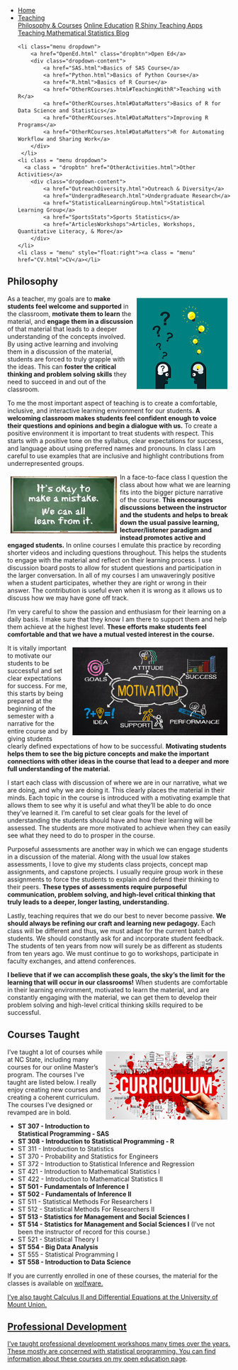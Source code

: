 
<head>
  <link rel="stylesheet" href="../css/styles.css">
</head>

<ul class = "menu">
    <li class = "menu"><a class = "menu" href="../index.html">Home</a></li>
    <li class="menu dropdown">
        <a href="Teaching.html" class="dropbtn">Teaching</a>
        <div class="dropdown-content">
            <a href="PhilosophyCourses.html">Philosophy & Courses</a>
            <a href="Online.html">Online Education</a>
            <a href="ShinyApps.html">R Shiny Teaching Apps</a>
            <a href="MathStat.html">Teaching Mathematical Statistics Blog</a>
        </div>
     </li>
    
    <li class="menu dropdown">
        <a href="OpenEd.html" class="dropbtn">Open Ed</a>
        <div class="dropdown-content">
            <a href="SAS.html">Basics of SAS Course</a>
            <a href="Python.html">Basics of Python Course</a>
            <a href="R.html">Basics of R Course</a>
            <a href="OtherRCourses.html#TeachingWithR">Teaching with R</a>
            <a href="OtherRCourses.html#DataMatters">Basics of R for Data Science and Statistics</a>
            <a href="OtherRCourses.html#DataMatters">Improving R Programs</a>
            <a href="OtherRCourses.html#DataMatters">R for Automating Workflow and Sharing Work</a>
        </div>
     </li>
    <li class = "menu dropdown">
      <a class = "dropbtn" href="OtherActivities.html">Other Activities</a>
        <div class="dropdown-content">
            <a href="OutreachDiversity.html">Outreach & Diversity</a>
            <a href="UndergradResearch.html">Undergraduate Research</a>
            <a href="StatisticalLearningGroup.html">Statistical Learning Group</a>
            <a href="SportsStats">Sports Statistics</a>
            <a href="ArticlesWorkshops">Articles, Workshops, Quantitative Literacy, & More</a>
        </div>
    </li>
    <li class = "menu" style="float:right"><a class = "menu" href="CV.html">CV</a></li>
</ul>

<br style = "display: block; content: ''; margin-top: 10; ">


## Philosophy

<div style="float: right; padding: 7px 7px 7px 7px;">

<img src = "../images/question.png" alt = "Courtesy: pixabay. Idea image.">

</div>

As a teacher, my goals are to **make students feel welcome and
supported** in the classroom, **motivate them to learn** the material,
and **engage them in a discussion** of that material that leads to a
deeper understanding of the concepts involved. By using active learning
and involving them in a discussion of the material, students are forced
to truly grapple with the ideas. This can **foster the critical thinking
and problem solving skills** they need to succeed in and out of the
classroom.

To me the most important aspect of teaching is to create a comfortable,
inclusive, and interactive learning environment for our students. **A
welcoming classroom makes students feel confident enough to voice their
questions and opinions and begin a dialogue with us.** To create a
positive environment it is important to treat students with respect.
This starts with a positive tone on the syllabus, clear expectations for
success, and language about using preferred names and pronouns. In class
I am careful to use examples that are inclusive and highlight
contributions from underrepresented groups.

<div style="float: left; padding: 7px 7px 7px 7px;">

<img src = "../images/mistake.png" alt = "Courtesy: Ok to make a mistake imag.">

</div>

In a face-to-face class I question the class about how what we are
learning fits into the bigger picture narrative of the course. **This
encourages discussions between the instructor and the students and helps
to break down the usual passive learning, lecturer/listener paradigm and
instead promotes active and engaged students.** In online courses I
emulate this practice by recording shorter videos and including
questions throughout. This helps the students to engage with the
material and reflect on their learning process. I use discussion board
posts to allow for student questions and participation in the larger
conversation. In all of my courses I am unwaveringly positive when a
student participates, whether they are right or wrong in their answer.
The contribution is useful even when it is wrong as it allows us to
discuss how we may have gone off track.

I’m very careful to show the passion and enthusiasm for their learning
on a daily basis. I make sure that they know I am there to support them
and help them achieve at the highest level. **These efforts make
students feel comfortable and that we have a mutual vested interest in
the course.**

<div style="float: right; padding: 7px 7px 7px 7px;">

<img src = "../images/motivation.png" alt = "Motivation image." width = "350">

</div>

It is vitally important to motivate our students to be successful and
set clear expectations for success. For me, this starts by being
prepared at the beginning of the semester with a narrative for the
entire course and by giving students clearly defined expectations of how
to be successful. **Motivating students helps them to see the big
picture concepts and make the important connections with other ideas in
the course that lead to a deeper and more full understanding of the
material.**

I start each class with discussion of where we are in our narrative,
what we are doing, and why we are doing it. This clearly places the
material in their minds. Each topic in the course is introduced with a
motivating example that allows them to see why it is useful and what
they’ll be able to do once they’ve learned it. I’m careful to set clear
goals for the level of understanding the students should have and how
their learning will be assessed. The students are more motivated to
achieve when they can easily see what they need to do to prosper in the
course.

Purposeful assessments are another way in which we can engage students
in a discussion of the material. Along with the usual low stakes
assessments, I love to give my students class projects, concept map
assignments, and capstone projects. I usually require group work in
these assignments to force the students to explain and defend their
thinking to their peers. **These types of assessments require purposeful
communication, problem solving, and high-level critical thinking that
truly leads to a deeper, longer lasting, understanding.**

Lastly, teaching requires that we do our best to never become passive.
**We should always be refining our craft and learning new pedagogy.**
Each class will be different and thus, we must adapt for the current
batch of students. We should constantly ask for and incorporate student
feedback. The students of ten years from now will surely be as different
as students from ten years ago. We must continue to go to workshops,
participate in faculty exchanges, and attend conferences.

**I believe that if we can accomplish these goals, the sky’s the limit
for the learning that will occur in our classrooms!** When students are
comfortable in their learning environment, motivated to learn the
material, and are constantly engaging with the material, we can get them
to develop their problem solving and high-level critical thinking skills
required to be successful.

## Courses Taught

<div style="float: right;padding: 7px 7px 7px 7px;">

<img src = "../images/curriculum.jpg" alt = "Courtesy: NC State" width = "275">

</div>

I’ve taught a lot of courses while at NC State, including many courses
for our online Master’s program. The courses I’ve taught are listed
below. I really enjoy creating new courses and creating a coherent
curriculum. The courses I’ve designed or revamped are in bold.

-   **ST 307 - Introduction to Statistical Programming - SAS**
-   **ST 308 - Introduction to Statistical Programming - R**
-   ST 311 - Introduction to Statistics
-   ST 370 - Probability and Statistics for Engineers
-   ST 372 - Introduction to Statistical Inference and Regression
-   ST 421 - Introduction to Mathematical Statistics I
-   ST 422 - Introduction to Mathematical Statistics II
-   **ST 501 - Fundamentals of Inference I**
-   **ST 502 - Fundamentals of Inference II**
-   ST 511 - Statistical Methods For Researchers I
-   ST 512 - Statistical Methods For Researchers II
-   **ST 513 - Statistics for Management and Social Sciences I**
-   **ST 514 - Statistics for Management and Social Sciences I** (I’ve
    not been the instructor of record for this course.)
-   ST 521 - Statistical Theory I
-   **ST 554 - Big Data Analysis**
-   ST 555 - Statistical Programming I
-   **ST 558 - Introduction to Data Science**

If you are currently enrolled in one of these courses, the material for
the classes is available on
<a href = "https://www.wolfware.ncsu.edu" target ="_blank">wolfware.

I’ve also taught Calculus II and Differential Equations at the
University of Mount Union.

## Professional Development

I’ve taught professional development workshops many times over the
years. These mostly are concerned with statistical programming. You can
find information about these courses on my [open education
page](OpenEd.html).
